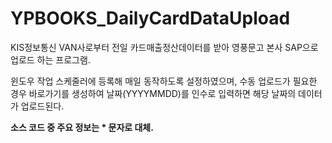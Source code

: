 # YPBOOKS_DailyCardDataUpload
KIS정보통신 VAN사로부터 전일 카드매출정산데이터를 받아 영풍문고 본사 SAP으로 업로드 하는 프로그램.


윈도우 작업 스케줄러에 등록해 매일 동작하도록 설정하였으며, 수동 업로드가 필요한 경우 바로가기를 생성하여 날짜(YYYYMMDD)를 인수로 입력하면 해당 날짜의 데이터가 업로드된다.


**소스 코드 중 주요 정보는 * 문자로 대체.**
